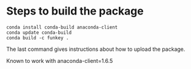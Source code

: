 Steps to build the package
==========================

```
conda install conda-build anaconda-client
conda update conda-build
conda build -c funkey .
```

The last command gives instructions about how to upload the package.

Known to work with anaconda-client=1.6.5
